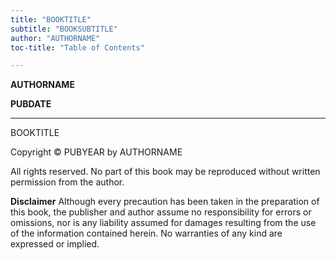 ```yaml
---
title: "BOOKTITLE"
subtitle: "BOOKSUBTITLE"
author: "AUTHORNAME"
toc-title: "Table of Contents"

---
```



<p class="author"><b>AUTHORNAME</b></p>

<p class="pubdate"><b>PUBDATE</b></p>

<hr class="break" />



<p class="FMTitle">BOOKTITLE</p>

Copyright © PUBYEAR by AUTHORNAME 

All rights reserved. No part of this book may be reproduced without written permission from the author.

**Disclaimer**
Although every precaution has been taken in the preparation of this book, the publisher and author assume no responsibility for errors or omissions, nor is any liability assumed for damages resulting from the use of the information contained herein. No warranties of any kind are expressed or implied.

